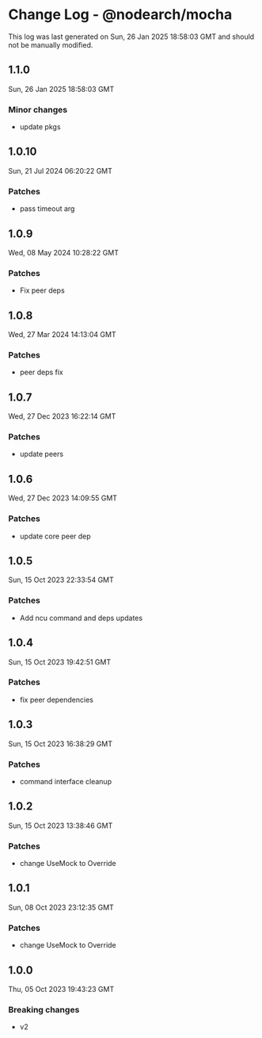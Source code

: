 # Change Log - @nodearch/mocha

This log was last generated on Sun, 26 Jan 2025 18:58:03 GMT and should not be manually modified.

## 1.1.0
Sun, 26 Jan 2025 18:58:03 GMT

### Minor changes

- update pkgs

## 1.0.10
Sun, 21 Jul 2024 06:20:22 GMT

### Patches

- pass timeout arg

## 1.0.9
Wed, 08 May 2024 10:28:22 GMT

### Patches

- Fix peer deps

## 1.0.8
Wed, 27 Mar 2024 14:13:04 GMT

### Patches

-  peer deps fix

## 1.0.7
Wed, 27 Dec 2023 16:22:14 GMT

### Patches

- update peers

## 1.0.6
Wed, 27 Dec 2023 14:09:55 GMT

### Patches

- update core peer dep

## 1.0.5
Sun, 15 Oct 2023 22:33:54 GMT

### Patches

- Add ncu command and deps updates

## 1.0.4
Sun, 15 Oct 2023 19:42:51 GMT

### Patches

- fix peer dependencies

## 1.0.3
Sun, 15 Oct 2023 16:38:29 GMT

### Patches

- command interface cleanup

## 1.0.2
Sun, 15 Oct 2023 13:38:46 GMT

### Patches

- change UseMock to Override

## 1.0.1
Sun, 08 Oct 2023 23:12:35 GMT

### Patches

- change UseMock to Override

## 1.0.0
Thu, 05 Oct 2023 19:43:23 GMT

### Breaking changes

- v2

